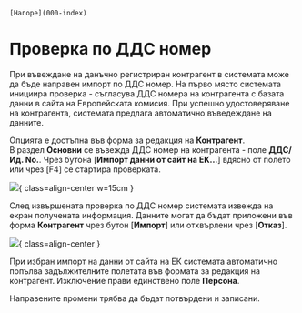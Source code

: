 ```{only} html
[Нагоре](000-index)
```

# **Проверка по ДДС номер**

При въвеждане на данъчно регистриран контрагент в системата може да бъде направен импорт по ДДС номер. На първо място системата инициира проверка - съгласува ДДС номера на контрагента с базата данни в сайта на Европейската комисия. При успешно удостоверяване на контрагента, системата предлага автоматично въведеждане на данните.  

Опцията е достъпна във форма за редакция на **Контрагент**.  
В раздел **Основни** се въвежда ДДС номер на контрагента - поле **ДДС/Ид. No.**. Чрез бутона [**Импорт данни от сайт на ЕК...**] вдясно от полето или чрез [F4] се стартира проверката.  

![](908-vat-validation1.png){ class=align-center w=15cm }

След извършената проверка по ДДС номер системата извежда на екран получената информация. Данните могат да бъдат приложени във форма **Контрагент** чрез бутон [**Импорт**] или отхвърлени чрез [**Отказ**].  

![](908-vat-validation2.png){ class=align-center }

При избран импорт на данни от сайта на ЕК системата автоматично попълва задължителните полетата във формата за редакция на контрагент. Изключение прави единствено поле **Персона**.  

Направените промени трябва да бъдат потвърдени и записани.  
